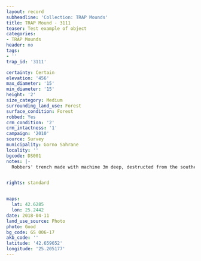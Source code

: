 ```yaml
---
layout: record
subheadline: 'Collection: TRAP Mounds'
title: TRAP Mound - 3111
teaser: Test example of object
categories:
- TRAP Mounds
header: no
tags:
- ''
trap_id: '3111'

certainty: Certain
elevation: '456'
max_diameter: '15'
min_diameter: '15'
height: '2'
size_category: Medium
surrounding_land_use: Forest
surface_condition: Forest
robbed: Yes
crm_condition: '2'
crm_intactness: '1'
campaign: '2010'
source: Survey
municipality: Gorno Sahrane
locality: ''
bgcode: DS001
notes: |-
  Robbers' trench made with machine 3m deep, destructed from the southern part.


rights: standard


maps:
  lat: 42.6285
  lon: 25.2442
date: 2018-04-11
land_use_source: Photo
photo: Good
bg_code: GS 006-17
akb_code: ''
latitude: '42.659652'
longitude: '25.205177'
---
```

